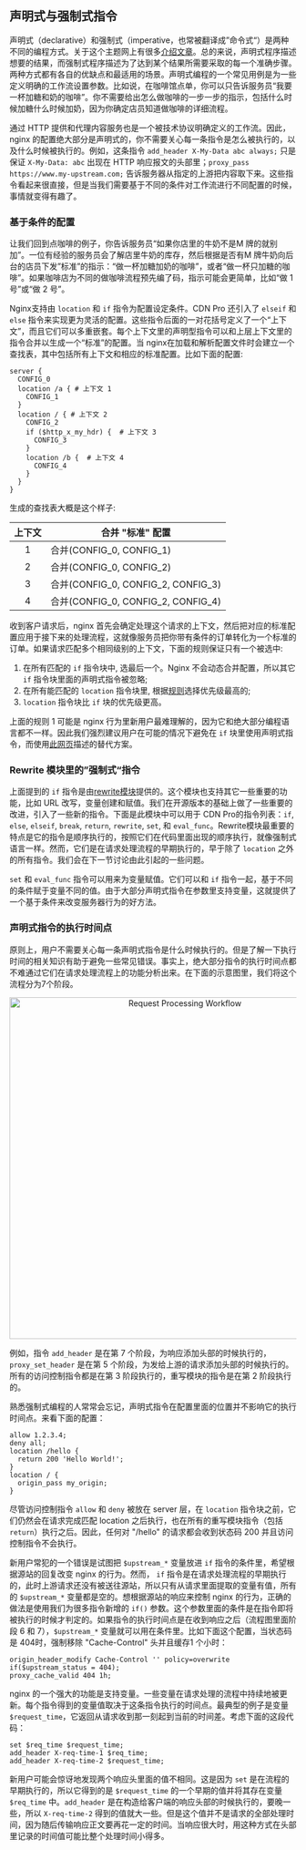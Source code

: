 ## 声明式与强制式指令

声明式（declarative）和强制式（imperative，也常被翻译成”命令式“）是两种不同的编程方式。关于这个主题网上有很多[介绍文章](https://www.google.com/search?q=imperative+declarative)。总的来说，声明式程序描述想要的结果，而强制式程序描述为了达到某个结果所需要采取的每一个准确步骤。两种方式都有各自的优缺点和最适用的场景。声明式编程的一个常见用例是为一些定义明确的工作流设置参数。比如说，在咖啡馆点单，你可以只告诉服务员“我要一杯加糖和奶的咖啡”。你不需要给出怎么做咖啡的一步一步的指示，包括什么时候加糖什么时候加奶，因为你确定店员知道做咖啡的详细流程。

通过 HTTP 提供和代理内容服务也是一个被技术协议明确定义的工作流。因此，nginx 的配置绝大部分是声明式的，你不需要关心每一条指令是怎么被执行的，以及什么时候被执行的。例如，这条指令 `add_header X-My-Data abc always;` 只是保证 `X-My-Data: abc` 出现在 HTTP 响应报文的头部里；`proxy_pass https://www.my-upstream.com;` 告诉服务器从指定的上游把内容取下来。这些指令看起来很直接，但是当我们需要基于不同的条件对工作流进行不同配置的时候，事情就变得有趣了。

### 基于条件的配置

让我们回到点咖啡的例子，你告诉服务员“如果你店里的牛奶不是M 牌的就别加”。一位有经验的服务员会了解店里牛奶的库存，然后根据是否有M 牌牛奶向后台的店员下发”标准”的指示：“做一杯加糖加奶的咖啡”，或者“做一杯只加糖的咖啡”。如果咖啡店为不同的做咖啡流程预先编了码，指示可能会更简单，比如“做 1 号”或“做 2 号”。

Nginx支持由 `location` 和 `if` 指令为配置设定条件。CDN Pro 还引入了 `elseif` 和 `else` 指令来实现更为灵活的配置。这些指令后面的一对花括号定义了一个“上下文”，而且它们可以多重嵌套。每个上下文里的声明型指令可以和上层上下文里的指令合并以生成一个“标准”的配置。当 nginx在加载和解析配置文件时会建立一个查找表，其中包括所有上下文和相应的标准配置。比如下面的配置:

```nginx
server {
  CONFIG_0
  location /a { # 上下文 1
    CONFIG_1
  }
  location / { # 上下文 2
    CONFIG_2
    if ($http_x_my_hdr) {  # 上下文 3
      CONFIG_3
    }
    location /b {  # 上下文 4
      CONFIG_4
    }
  }
}
```
生成的查找表大概是这个样子:

| **上下文** | **合并 "标准" 配置** |
| :----: | ---- |
| 1 | 合并(CONFIG_0, CONFIG_1) |
| 2 | 合并(CONFIG_0, CONFIG_2) |
| 3 | 合并(CONFIG_0, CONFIG_2, CONFIG_3) |
| 4 | 合并(CONFIG_0, CONFIG_2, CONFIG_4) |

收到客户请求后，nginx 首先会确定处理这个请求的上下文，然后把对应的标准配置应用于接下来的处理流程，这就像服务员把你带有条件的订单转化为一个标准的订单。如果请求匹配多个相同级别的上下文，下面的规则保证只有一个被选中:

1. 在所有匹配的 `if` 指令块中, 选最后一个。Nginx 不会动态合并配置，所以其它 `if` 指令块里面的声明式指令被忽略;
2. 在所有能匹配的 `location` 指令块里, 根据[规则](http://nginx.org/en/docs/http/ngx_http_core_module.html#location)选择优先级最高的;
3. `location` 指令块比 `if` 块的优先级更高。

上面的规则 1 可能是 nginx 行为里新用户最难理解的，因为它和绝大部分编程语言都不一样。因此我们强烈建议用户在可能的情况下避免在 `if` 块里使用声明式指令，而使用[此网页](multiple-origins)描述的替代方案。

### Rewrite 模块里的”强制式“指令

上面提到的 `if` 指令是由[rewrite模块](http://nginx.org/en/docs/http/ngx_http_rewrite_module.html)提供的。这个模块也支持其它一些重要的功能，比如 URL 改写，变量创建和赋值。我们在开源版本的基础上做了一些重要的改进，引入了一些新的指令。下面是此模块中可以用于 CDN Pro的指令列表：`if`, `else`, `elseif`, `break`, `return`, `rewrite`, `set`, 和 `eval_func`。Rewrite模块最重要的特点是它的指令是顺序执行的，按照它们在代码里面出现的顺序执行，就像强制式语言一样。然而，它们是在请求处理流程的早期执行的，早于除了 `location` 之外的所有指令。我们会在下一节讨论由此引起的一些问题。

`set` 和 `eval_func` 指令可以用来为变量赋值。它们可以和 `if` 指令一起，基于不同的条件赋于变量不同的值。由于大部分声明式指令在参数里支持变量，这就提供了一个基于条件来改变服务器行为的好方法。

### 声明式指令的执行时间点

原则上，用户不需要关心每一条声明式指令是什么时候执行的。但是了解一下执行时间的相关知识有助于避免一些常见错误。事实上，绝大部分指令的执行时间点都不难通过它们在请求处理流程上的功能分析出来。在下面的示意图里，我们将这个流程分为7个阶段。
<p align=center src=“https://docs.google.com/drawings/d/1XC9P8Y4bd_M876iiAUUYkijocV_y21S8YT3rg3ACh2E/edit”><img src="/docs/edge-logic/request-workflow.png" alt="Request Processing Workflow" width="600"></p>

例如，指令 `add_header` 是在第 7 个阶段，为响应添加头部的时候执行的，`proxy_set_header` 是在第 5 个阶段，为发给上游的请求添加头部的时候执行的。所有的访问控制指令都是在第 3 阶段执行的，重写模块的指令是在第 2 阶段执行的。

熟悉强制式编程的人常常会忘记，声明式指令在配置里面的位置并不影响它的执行时间点。来看下面的配置：
```nginx
allow 1.2.3.4;
deny all;
location /hello {
  return 200 'Hello World!';
}
location / {
  origin_pass my_origin;
}
```
尽管访问控制指令 `allow` 和 `deny` 被放在 server 层，在 `location` 指令块之前，它们仍然会在请求完成匹配 location 之后执行，也在所有的重写模块指令（包括 `return`）执行之后。因此，任何对 "/hello" 的请求都会收到状态码 200 并且访问控制指令不会执行。

新用户常犯的一个错误是试图把 `$upstream_*` 变量放进 `if` 指令的条件里，希望根据源站的回复改变 nginx 的行为。然而， `if` 指令是在请求处理流程的早期执行的，此时上游请求还没有被送往源站，所以只有从请求里面提取的变量有值，所有的 `$upstream_*` 变量都是空的。想根据源站的响应来控制 nginx 的行为，正确的做法是使用我们为很多指令新增的 `if()` 参数。这个参数里面的条件是在指令即将被执行的时候才判定的。如果指令的执行时间点是在收到响应之后（流程图里面阶段 6 和 7），`$upstream_*` 变量就可以用在条件里。比如下面这个配置，当状态码是 404时，强制移除 "Cache-Control" 头并且缓存1 个小时：

```nginx
origin_header_modify Cache-Control '' policy=overwrite if($upstream_status = 404);
proxy_cache_valid 404 1h;
```

nginx 的一个强大的功能是支持变量。一些变量在请求处理的流程中持续地被更新。每个指令得到的变量值取决于这条指令执行的时间点。最典型的例子是变量 `$request_time`，它返回从请求收到那一刻起到当前的时间差。考虑下面的这段代码：
```nginx
set $req_time $request_time;
add_header X-req-time-1 $req_time;
add_header X-req-time-2 $request_time;
```
新用户可能会惊讶地发现两个响应头里面的值不相同。这是因为 `set` 是在流程的早期执行的，所以它得到的是 `$request_time` 的一个早期的值并将其存在变量 `$req_time` 中。`add_header` 是在构造给客户端的响应头部的时候执行的，要晚一些，所以 `X-req-time-2` 得到的值就大一些。但是这个值并不是请求的全部处理时间，因为随后传输响应正文要再花一定的时间。当响应很大时，用这种方式在头部里记录的时间值可能比整个处理时间小得多。
